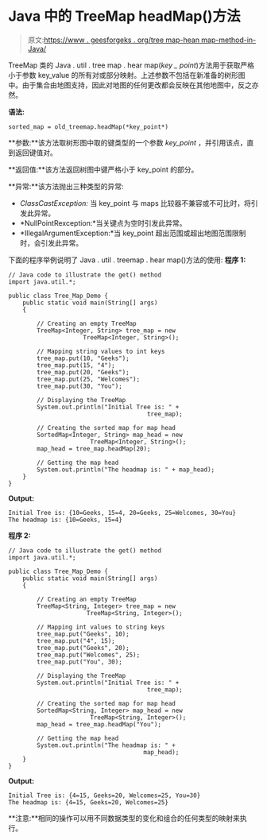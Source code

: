 # Java 中的 TreeMap headMap()方法

> 原文:[https://www . geesforgeks . org/tree map-hean map-method-in-Java/](https://www.geeksforgeeks.org/treemap-headmap-method-in-java/)

TreeMap 类的 Java . util . tree map . hear map(*key _ point*)方法用于获取严格小于参数 key_value 的所有对或部分映射。上述参数不包括在新准备的树形图中。由于集合由地图支持，因此对地图的任何更改都会反映在其他地图中，反之亦然。

**语法:**

```
sorted_map = old_treemap.headMap(*key_point*)
```

**参数:**该方法取树形图中取的键类型的一个参数 *key_point* ，并引用该点，直到返回键值对。

**返回值:**该方法返回树图中键严格小于 key_point 的部分。

**异常:**该方法抛出三种类型的异常:

*   *ClassCastException:* 当 key_point 与 maps 比较器不兼容或不可比时，将引发此异常。
*   *NullPointRexception:*当关键点为空时引发此异常。
*   *IllegalArgumentException:*当 key_point 超出范围或超出地图范围限制时，会引发此异常。

下面的程序举例说明了 Java . util . treemap . hear map()方法的使用:
**程序 1:**

```
// Java code to illustrate the get() method
import java.util.*;

public class Tree_Map_Demo {
    public static void main(String[] args)
    {

        // Creating an empty TreeMap
        TreeMap<Integer, String> tree_map = new 
                     TreeMap<Integer, String>();

        // Mapping string values to int keys
        tree_map.put(10, "Geeks");
        tree_map.put(15, "4");
        tree_map.put(20, "Geeks");
        tree_map.put(25, "Welcomes");
        tree_map.put(30, "You");

        // Displaying the TreeMap
        System.out.println("Initial Tree is: " + 
                                       tree_map);

        // Creating the sorted map for map head
        SortedMap<Integer, String> map_head = new 
                       TreeMap<Integer, String>();
        map_head = tree_map.headMap(20);

        // Getting the map head
        System.out.println("The headmap is: " + map_head);
    }
}
```

**Output:**

```
Initial Tree is: {10=Geeks, 15=4, 20=Geeks, 25=Welcomes, 30=You}
The headmap is: {10=Geeks, 15=4}

```

**程序 2:**

```
// Java code to illustrate the get() method
import java.util.*;

public class Tree_Map_Demo {
    public static void main(String[] args)
    {

        // Creating an empty TreeMap
        TreeMap<String, Integer> tree_map = new 
                      TreeMap<String, Integer>();

        // Mapping int values to string keys
        tree_map.put("Geeks", 10);
        tree_map.put("4", 15);
        tree_map.put("Geeks", 20);
        tree_map.put("Welcomes", 25);
        tree_map.put("You", 30);

        // Displaying the TreeMap
        System.out.println("Initial Tree is: " + 
                                       tree_map);

        // Creating the sorted map for map head
        SortedMap<String, Integer> map_head = new 
                       TreeMap<String, Integer>();
        map_head = tree_map.headMap("You");

        // Getting the map head
        System.out.println("The headmap is: " +
                                      map_head);
    }
}
```

**Output:**

```
Initial Tree is: {4=15, Geeks=20, Welcomes=25, You=30}
The headmap is: {4=15, Geeks=20, Welcomes=25}

```

**注意:**相同的操作可以用不同数据类型的变化和组合的任何类型的映射来执行。